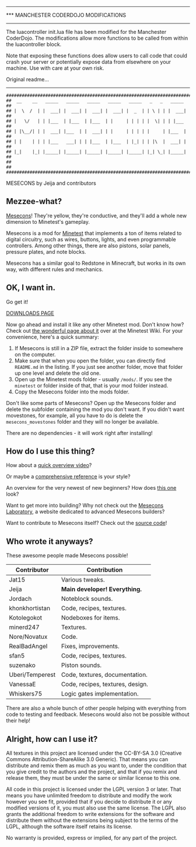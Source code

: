***************************************
*** MANCHESTER CODERDOJO MODIFICATIONS
***************************************

The luacontroller init.lua file has been modified for the Manchester CoderDojo.  The modifications allow more functions to be called from within the luacontroller block.

Note that exposing these functions does allow users to call code that could crash your server or potentially expose data from elsewhere on your machine. Use with care at your own risk.



Original readme...


----------------------------------------------------------------------------------

    ########################################################################
    ##  __    __   _____   _____   _____   _____   _____   _   _   _____  ##
    ## |  \  /  | |  ___| |  ___| |  ___| |  ___| |  _  | | \ | | |  ___| ##
    ## |   \/   | | |___  | |___  | |___  | |     | | | | |  \| | | |___  ##
    ## | |\__/| | |  ___| |___  | |  ___| | |     | | | | |     | |___  | ##
    ## | |    | | | |___   ___| | | |___  | |___  | |_| | | |\  |  ___| | ##
    ## |_|    |_| |_____| |_____| |_____| |_____| |_____| |_| \_| |_____| ##
    ##                                                                    ##
    ########################################################################

MESECONS by Jeija and contributors

Mezzee-what?
------------
[Mesecons](http://mesecons.net/)! They're yellow, they're conductive, and they'll add a whole new dimension to Minetest's gameplay.

Mesecons is a mod for [Minetest](http://minetest.net/) that implements a ton of items related to digital circuitry, such as wires, buttons, lights, and even programmable controllers. Among other things, there are also pistons, solar panels, pressure plates, and note blocks.

Mesecons has a similar goal to Redstone in Minecraft, but works in its own way, with different rules and mechanics.

OK, I want in.
--------------
Go get it!

[DOWNLOADS PAGE](http://mesecons.net/downloads.php)

Now go ahead and install it like any other Minetest mod. Don't know how? Check out [the wonderful page about it](http://wiki.minetest.com/wiki/Mods) over at the Minetest Wiki. For your convenience, here's a quick summary:

1. If Mesecons is still in a ZIP file, extract the folder inside to somewhere on the computer.
2. Make sure that when you open the folder, you can directly find `README.md` in the listing. If you just see another folder, move that folder up one level and delete the old one.
3. Open up the Minetest mods folder - usually `/mods/`. If you see the `minetest` or folder inside of that, that is your mod folder instead.
4. Copy the Mesecons folder into the mods folder.

Don't like some parts of Mesecons? Open up the Mesecons folder and delete the subfolder containing the mod you don't want. If you didn't want movestones, for example, all you have to do is delete the `mesecons_movestones` folder and they will no longer be available.

There are no dependencies - it will work right after installing!

How do I use this thing?
------------------------
How about a [quick overview video](https://www.youtube.com/watch?v=6kmeQj6iW5k)?

Or maybe a [comprehensive reference](http://mesecons.net/items.php) is your style?

An overview for the very newest of new beginners? How does [this one](http://uberi.mesecons.net/projects/MeseconsBasics/index.html) look?

Want to get more into building? Why not check out the [Mesecons Laboratory](http://uberi.mesecons.net/), a website dedicated to advanced Mesecons builders?

Want to contribute to Mesecons itself? Check out the [source code](https://github.com/Jeija/minetest-mod-mesecons)!

Who wrote it anyways?
---------------------
These awesome people made Mesecons possible!

| Contributor     | Contribution                     |
| --------------- | -------------------------------- |
| Jat15           | Various tweaks.                  |
| Jeija           | **Main developer! Everything.**  |
| Jordach         | Noteblock sounds.                |
| khonkhortistan  | Code, recipes, textures.         |
| Kotolegokot     | Nodeboxes for items.             |
| minerd247       | Textures.                        |
| Nore/Novatux    | Code.                            |
| RealBadAngel    | Fixes, improvements.             |
| sfan5           | Code, recipes, textures.         |
| suzenako        | Piston sounds.                   |
| Uberi/Temperest | Code, textures, documentation.   |
| VanessaE        | Code, recipes, textures, design. |
| Whiskers75      | Logic gates implementation.      |

There are also a whole bunch of other people helping with everything from code to testing and feedback. Mesecons would also not be possible without their help!

Alright, how can I use it?
--------------------------
All textures in this project are licensed under the CC-BY-SA 3.0 (Creative Commons Attribution-ShareAlike 3.0 Generic). That means you can distribute and remix them as much as you want to, under the condition that you give credit to the authors and the project, and that if you remix and release them, they must be under the same or similar license to this one.

All code in this project is licensed under the LGPL version 3 or later. That means you have unlimited freedom to distribute and modify the work however you see fit, provided that if you decide to distribute it or any modified versions of it, you must also use the same license. The LGPL also grants the additional freedom to write extensions for the software and distribute them without the extensions being subject to the terms of the LGPL, although the software itself retains its license.

No warranty is provided, express or implied, for any part of the project.
